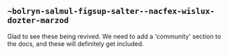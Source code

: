 ## `~bolryn-salmul-figsup-salter--nacfex-wislux-dozter-marzod`
Glad to see these being revived.  We need to add a 'community' section to the docs, and these will definitely get included.